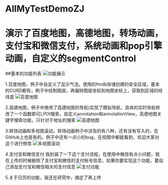 # AllMyTestDemoZJ
演示了百度地图，高德地图，转场动画，支付宝和微信支付，系统动画和pop引擎动画，自定义的segmentControl
========
##基本的功能列表
![功能展示](https://github.com/zhangjiang1203/AllMyTestDemoZJ/blob/master/content.PNG "功能展示")


  1.百度地图，例子中自定义了显示气泡，使用的fmdb存储创建的安全区域，基本的CURD都有，例子中绘制图层，再偏转图层坐标到地图坐标上，获取到区域的经纬度
![百度地图](https://github.com/zhangjiang1203/AllMyTestDemoZJ/blob/master/%E7%99%BE%E5%BA%A6%E5%9C%B0%E5%9B%BE.gif "百度地图功能展示")

  2.高德地图，例子中使用了高德地图的导航(实现了模拟导航，具体的实时导航修改了一个函数即可),POI搜索，自定义annotation和annotationView，高德地图关键字搜索功能，只针对于地址的搜索
![高德地图](https://github.com/zhangjiang1203/AllMyTestDemoZJ/blob/master/%E9%AB%98%E5%BE%B7%E5%9C%B0%E5%9B%BE.gif "高德地图功能展示")


  3.转场动画和多视图滚动，转场动画例子中涉及的有八种，还有没有写入的，在GitHub上也是有的。例子中还有一点小的bug，在视图中都能看到，欢迎大家对这个进行修改
![多视图滚动](https://github.com/zhangjiang1203/AllMyTestDemoZJ/blob/master/%E5%A4%9A%E8%A7%86%E5%9B%BE%E6%BB%9A%E5%8A%A8.gif "多视图滚动功能")

  4.支付宝和微信支付 我封装了一下这个支付流程，在使用中微信有点小问题，我在上传的时候删除了支付宝和微信的支付账号信息，如果你要实现这个功能，要自己添加支付宝和微信相关的支付信息
![支付功能](https://github.com/zhangjiang1203/AllMyTestDemoZJ/blob/master/%E6%94%AF%E4%BB%98%E6%96%B9%E5%BC%8F.gif "支付功能")


  5.关于日历的功能，我还在研究中，搞定了再上传

